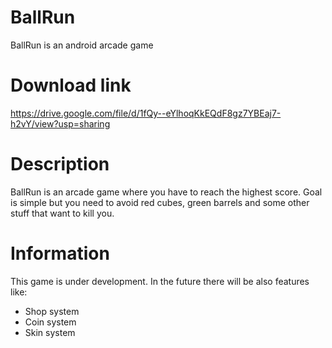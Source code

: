 # BallRun
BallRun is an android arcade game

# Download link

https://drive.google.com/file/d/1fQy--eYlhoqKkEQdF8gz7YBEaj7-h2vY/view?usp=sharing


# Description

BallRun is an arcade game where you have to reach the highest score. Goal is simple but you need to avoid red cubes, green barrels and some other stuff that want to kill you.

# Information

This game is under development. In the future there will be also features like:

- Shop system
- Coin system
- Skin system
